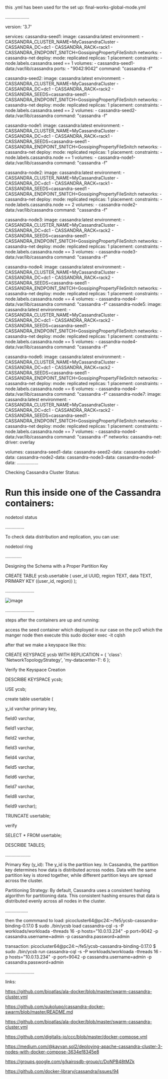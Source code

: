this .yml has been used for the set up: final-works-global-mode.yml 

...................

version: '3.7'

services:
  cassandra-seed1:
    image: cassandra:latest
    environment:
      - CASSANDRA_CLUSTER_NAME=MyCassandraCluster
      - CASSANDRA_DC=dc1
      - CASSANDRA_RACK=rack1
      - CASSANDRA_ENDPOINT_SNITCH=GossipingPropertyFileSnitch
    networks:
      - cassandra-net
    deploy:
      mode: replicated
      replicas: 1
      placement:
        constraints:
          - node.labels.cassandra.seed == 1
    volumes:
      - cassandra-seed1-data:/var/lib/cassandra
    ports:
      - "9042:9042"
    command: "cassandra -f"

  cassandra-seed2:
    image: cassandra:latest
    environment:
      - CASSANDRA_CLUSTER_NAME=MyCassandraCluster
      - CASSANDRA_DC=dc1
      - CASSANDRA_RACK=rack2
      - CASSANDRA_SEEDS=cassandra-seed1
      - CASSANDRA_ENDPOINT_SNITCH=GossipingPropertyFileSnitch
    networks:
      - cassandra-net
    deploy:
      mode: replicated
      replicas: 1
      placement:
        constraints:
          - node.labels.cassandra.seed == 2
    volumes:
      - cassandra-seed2-data:/var/lib/cassandra
    command: "cassandra -f"

  cassandra-node1:
    image: cassandra:latest
    environment:
      - CASSANDRA_CLUSTER_NAME=MyCassandraCluster
      - CASSANDRA_DC=dc1
      - CASSANDRA_RACK=rack1
      - CASSANDRA_SEEDS=cassandra-seed1
      - CASSANDRA_ENDPOINT_SNITCH=GossipingPropertyFileSnitch
    networks:
      - cassandra-net
    deploy:
      mode: replicated
      replicas: 1
      placement:
        constraints:
          - node.labels.cassandra.node == 1
    volumes:
      - cassandra-node1-data:/var/lib/cassandra
    command: "cassandra -f"

  cassandra-node2:
    image: cassandra:latest
    environment:
      - CASSANDRA_CLUSTER_NAME=MyCassandraCluster
      - CASSANDRA_DC=dc1
      - CASSANDRA_RACK=rack1
      - CASSANDRA_SEEDS=cassandra-seed1
      - CASSANDRA_ENDPOINT_SNITCH=GossipingPropertyFileSnitch
    networks:
      - cassandra-net
    deploy:
      mode: replicated
      replicas: 1
      placement:
        constraints:
          - node.labels.cassandra.node == 2
    volumes:
      - cassandra-node2-data:/var/lib/cassandra
    command: "cassandra -f"

  cassandra-node3:
    image: cassandra:latest
    environment:
      - CASSANDRA_CLUSTER_NAME=MyCassandraCluster
      - CASSANDRA_DC=dc1
      - CASSANDRA_RACK=rack2
      - CASSANDRA_SEEDS=cassandra-seed1
      - CASSANDRA_ENDPOINT_SNITCH=GossipingPropertyFileSnitch
    networks:
      - cassandra-net
    deploy:
      mode: replicated
      replicas: 1
      placement:
        constraints:
          - node.labels.cassandra.node == 3
    volumes:
      - cassandra-node3-data:/var/lib/cassandra
    command: "cassandra -f"

  cassandra-node4:
    image: cassandra:latest
    environment:
      - CASSANDRA_CLUSTER_NAME=MyCassandraCluster
      - CASSANDRA_DC=dc1
      - CASSANDRA_RACK=rack2
      - CASSANDRA_SEEDS=cassandra-seed1
      - CASSANDRA_ENDPOINT_SNITCH=GossipingPropertyFileSnitch
    networks:
      - cassandra-net
    deploy:
      mode: replicated
      replicas: 1
      placement:
        constraints:
          - node.labels.cassandra.node == 4
    volumes:
      - cassandra-node4-data:/var/lib/cassandra
    command: "cassandra -f"
  cassandra-node5:
    image: cassandra:latest
    environment:
      - CASSANDRA_CLUSTER_NAME=MyCassandraCluster
      - CASSANDRA_DC=dc1
      - CASSANDRA_RACK=rack2
      - CASSANDRA_SEEDS=cassandra-seed1
      - CASSANDRA_ENDPOINT_SNITCH=GossipingPropertyFileSnitch
    networks:
      - cassandra-net
    deploy:
      mode: replicated
      replicas: 1
      placement:
        constraints:
          - node.labels.cassandra.node == 5
    volumes:
      - cassandra-node4-data:/var/lib/cassandra
    command: "cassandra -f"

  cassandra-node6:
    image: cassandra:latest
    environment:
      - CASSANDRA_CLUSTER_NAME=MyCassandraCluster
      - CASSANDRA_DC=dc1
      - CASSANDRA_RACK=rack2
      - CASSANDRA_SEEDS=cassandra-seed1
      - CASSANDRA_ENDPOINT_SNITCH=GossipingPropertyFileSnitch
    networks:
      - cassandra-net
    deploy:
      mode: replicated
      replicas: 1
      placement:
        constraints:
          - node.labels.cassandra.node == 6
    volumes:
      - cassandra-node4-data:/var/lib/cassandra
    command: "cassandra -f"
  cassandra-node7:
    image: cassandra:latest
    environment:
      - CASSANDRA_CLUSTER_NAME=MyCassandraCluster
      - CASSANDRA_DC=dc1
      - CASSANDRA_RACK=rack2
      - CASSANDRA_SEEDS=cassandra-seed1
      - CASSANDRA_ENDPOINT_SNITCH=GossipingPropertyFileSnitch
    networks:
      - cassandra-net
    deploy:
      mode: replicated
      replicas: 1
      placement:
        constraints:
          - node.labels.cassandra.node == 7
    volumes:
      - cassandra-node4-data:/var/lib/cassandra
    command: "cassandra -f"
networks:
  cassandra-net:
    driver: overlay

volumes:
  cassandra-seed1-data:
  cassandra-seed2-data:
  cassandra-node1-data:
  cassandra-node2-data:
  cassandra-node3-data:
  cassandra-node4-data:
  .................

Checking Cassandra Cluster Status:

# Run this inside one of the Cassandra containers:

nodetool status

...............

To check data distribution and replication, you can use:

nodetool ring

.............

Designing the Schema with a Proper Partition Key

CREATE TABLE ycsb.usertable (
  user_id UUID,
  region TEXT,
  data TEXT,
  PRIMARY KEY ((user_id, region))
);

.......................

![image](https://github.com/user-attachments/assets/90f9e09c-825d-47a4-8d82-add3b7a37026)

.......................

steps after the containers are up and running:

access the seed container which deployed in our case on the pc0 which the manger node
then execute this sudo docker exec -it <cassandra-container-id> cqlsh

 after that we make a keyspace like this:

 CREATE KEYSPACE ycsb WITH REPLICATION = {
  'class': 'NetworkTopologyStrategy',
  'my-datacenter-1': 6
};

Verify the Keyspace Creation

DESCRIBE KEYSPACE ycsb;

USE ycsb;

create table usertable (

y_id varchar primary key,

field0 varchar,

field1 varchar,

field2 varchar,

field3 varchar,

field4 varchar,

field5 varchar,

field6 varchar,

field7 varchar,

field8 varchar,

field9 varchar);

TRUNCATE usertable;

verify

SELECT * FROM usertable;

DESCRIBE TABLES;


....................

Primary Key (y_id): The y_id is the partition key. In Cassandra, the partition key determines how data is distributed across nodes. Data with the same partition key is stored together, while different partition keys are spread across the cluster.

Partitioning Strategy: By default, Cassandra uses a consistent hashing algorithm for partitioning data. This consistent hashing ensures that data is distributed evenly across all nodes in the cluster.

..................

then the commmand to load: picocluster64@pc24:~/fe5/ycsb-cassandra-binding-0.17.0 $ sudo ./bin/ycsb load cassandra-cql -s -P workloads/workloada -threads 16 -p hosts="10.0.13.234" -p port=9042 -p cassandra.username=admin -p cassandra.password=admin

transaction: picocluster64@pc24:~/fe5/ycsb-cassandra-binding-0.17.0 $ sudo ./bin/ycsb run cassandra-cql -s -P workloads/workloada -threads 16 -p hosts="10.0.13.234" -p port=9042 -p cassandra.username=admin -p cassandra.password=admin



.......................

links:

https://github.com/bioatlas/ala-docker/blob/master/swarm-cassandra-cluster.yml

https://github.com/sukolupo/cassandra-docker-swarm/blob/master/README.md

https://github.com/bioatlas/ala-docker/blob/master/swarm-cassandra-cluster.yml

https://github.com/digitalis-io/ccc/blob/master/docker-compose.yml

https://medium.com/@kayvan.sol2/deploying-apache-cassandra-cluster-3-nodes-with-docker-compose-3634ef8345e8

https://groups.google.com/g/kairosdb-group/c/DoNPB48tMZk


https://github.com/docker-library/cassandra/issues/94

  
